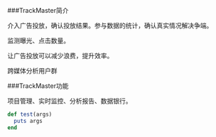 ###TrackMaster简介

介入广告投放，确认投放结果。参与数据的统计，确认真实情况解决争端。   

监测曝光、点击数量。

让广告投放可以减少浪费，提升效率。

跨媒体分析用户群

###TrackMaster功能

项目管理、实时监控、分析报告、数据银行。


```ruby
def test(args)
  puts args
end
``` 